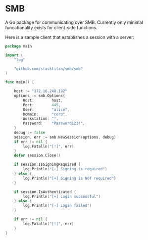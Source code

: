 # SMB
A Go package for communicating over SMB. Currently only minimal funcationality exists for client-side functions.

Here is a sample client that establishes a session with a server:

```go
package main

import (
	"log"

	"github.com/stacktitan/smb/smb"
)

func main() {

	host := "172.16.248.192"
	options := smb.Options{
		Host:        host,
		Port:        445,
		User:        "alice",
		Domain:      "corp",
		Workstation: "",
		Password:    "Password123!",
	}
	debug := false
	session, err := smb.NewSession(options, debug)
	if err != nil {
		log.Fatalln("[!]", err)
	}
	defer session.Close()

	if session.IsSigningRequired {
		log.Println("[-] Signing is required")
	} else {
		log.Println("[+] Signing is NOT required")
	}

	if session.IsAuthenticated {
		log.Println("[+] Login successful")
	} else {
		log.Println("[-] Login failed")
	}

	if err != nil {
		log.Fatalln("[!]", err)
	}
}

```
